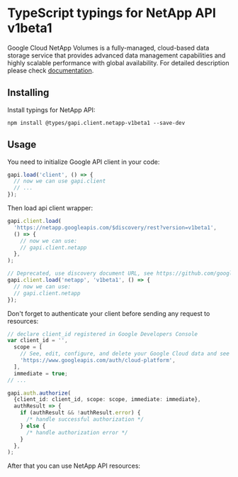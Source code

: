 # TypeScript typings for NetApp API v1beta1

Google Cloud NetApp Volumes is a fully-managed, cloud-based data storage service that provides advanced data management capabilities and highly scalable performance with global availability.
For detailed description please check [documentation](https://cloud.google.com/netapp/).

## Installing

Install typings for NetApp API:

```
npm install @types/gapi.client.netapp-v1beta1 --save-dev
```

## Usage

You need to initialize Google API client in your code:

```typescript
gapi.load('client', () => {
  // now we can use gapi.client
  // ...
});
```

Then load api client wrapper:

```typescript
gapi.client.load(
  'https://netapp.googleapis.com/$discovery/rest?version=v1beta1',
  () => {
    // now we can use:
    // gapi.client.netapp
  },
);
```

```typescript
// Deprecated, use discovery document URL, see https://github.com/google/google-api-javascript-client/blob/master/docs/reference.md#----gapiclientloadname----version----callback--
gapi.client.load('netapp', 'v1beta1', () => {
  // now we can use:
  // gapi.client.netapp
});
```

Don't forget to authenticate your client before sending any request to resources:

```typescript
// declare client_id registered in Google Developers Console
var client_id = '',
  scope = [
    // See, edit, configure, and delete your Google Cloud data and see the email address for your Google Account.
    'https://www.googleapis.com/auth/cloud-platform',
  ],
  immediate = true;
// ...

gapi.auth.authorize(
  {client_id: client_id, scope: scope, immediate: immediate},
  authResult => {
    if (authResult && !authResult.error) {
      /* handle successful authorization */
    } else {
      /* handle authorization error */
    }
  },
);
```

After that you can use NetApp API resources: <!-- TODO: make this work for multiple namespaces -->

```typescript

```
